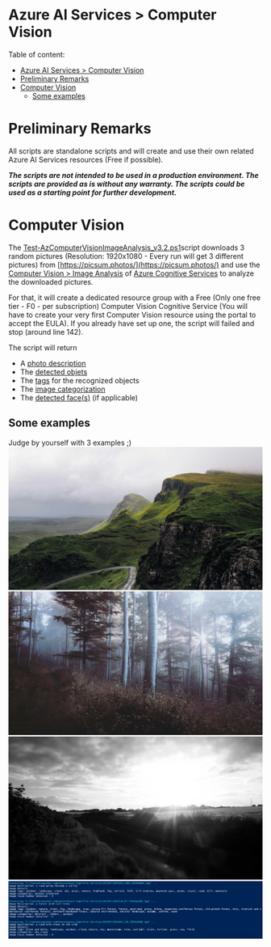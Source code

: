 # Azure AI Services > Computer Vision

Table of content:

- [Azure AI Services \> Computer Vision](#azure-ai-services--computer-vision)
- [Preliminary Remarks](#preliminary-remarks)
- [Computer Vision](#computer-vision)
  - [Some examples](#some-examples)

# Preliminary Remarks
All scripts are standalone scripts and will create and use their own related Azure AI Services resources (Free if possible).

***The scripts are not intended to be used in a production environment. The scripts are provided as is without any warranty. The scripts could be used as a starting point for further development.***

# Computer Vision

The [Test-AzComputerVisionImageAnalysis_v3.2.ps1](<Test-AzComputerVisionImageAnalysis_v3.2.ps1>)script downloads 3 random pictures (Resolution: 1920x1080 - Every run will get 3 different pictures) from [https://picsum.photos/](https://picsum.photos/) and use the [Computer Vision > Image Analysis](https://learn.microsoft.com/en-us/azure/cognitive-services/computer-vision/overview-image-analysis?tabs=4-0) of [Azure Cognitive Services](https://learn.microsoft.com/en-us/azure/cognitive-services/) to analyze the downloaded pictures.

For that, it will create a dedicated resource group with a Free (Only one free tier - F0 - per subscription) Computer Vision Cognitive Service (You will have to create your very first Computer Vision resource using the portal to accept the EULA). If you already have set up one, the script will failed and stop (around line 142).

The script will return

- A [photo description](https://learn.microsoft.com/en-us/azure/cognitive-services/computer-vision/concept-describing-images)
- The [detected objets](https://learn.microsoft.com/en-us/azure/cognitive-services/computer-vision/concept-object-detection)  
- The [tags](https://learn.microsoft.com/en-us/azure/cognitive-services/computer-vision/concept-tagging-images) for the recognized objects
- The [image categorization](https://learn.microsoft.com/en-us/azure/cognitive-services/computer-vision/concept-categorizing-images)
- The [detected face(s)](https://learn.microsoft.com/en-us/azure/cognitive-services/computer-vision/concept-detecting-faces) (if applicable)

## Some examples

Judge by yourself with 3 examples ;)
![Alt text](docs/20230713034125_1018-1920x1080.jpg)
![Alt text](docs/20230713034134_877-1920x1080.jpg)
![Alt text](docs/20230713034141_151-1920x1080.jpg)
![Alt text](docs/results.jpg)
